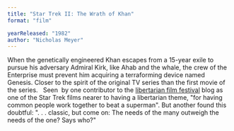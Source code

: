 ```yaml
---
title: "Star Trek II: The Wrath of Khan"
format: "film"

yearReleased: "1982"
author: "Nicholas Meyer"
---
```

When the genetically engineered Khan escapes from a  15-year exile to pursue his adversary Admiral Kirk, like Ahab and the whale, the  crew of the Enterprise must prevent him acquiring a terraforming device  named Genesis. Closer to the spirit of the original TV series than the first  movie of the series.
 
Seen  by one contributor to the <a href="http://reason.com/blog/2004/03/05/the-libertarian-film-festival#comment"> libertarian film festival</a> blog as one of the Star Trek films nearer to  having a libertarian theme, "for having common people work together to beat a  superman". But another found this doubtful: ". . . classic, but come on: The  needs of the many outweigh the needs of the one? Says who?"